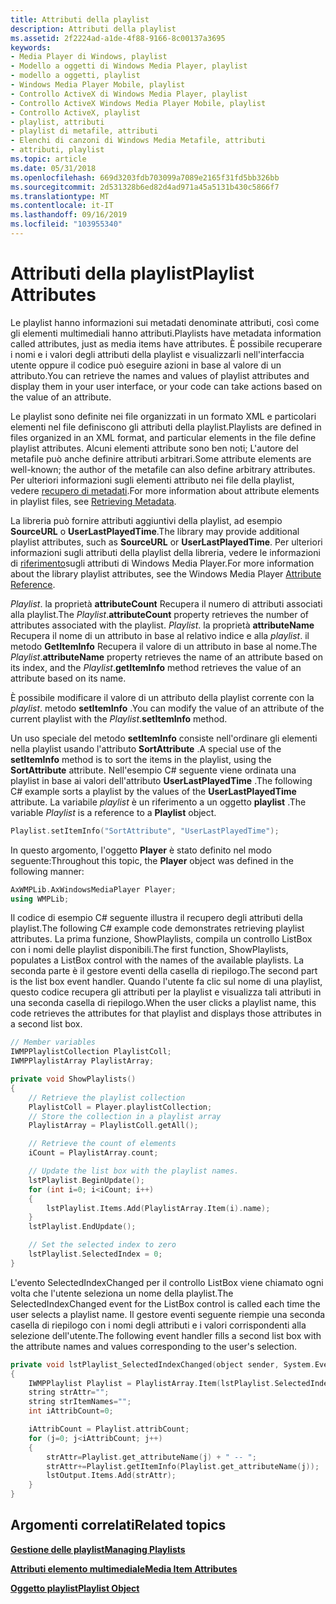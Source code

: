```yaml
---
title: Attributi della playlist
description: Attributi della playlist
ms.assetid: 2f2224ad-a1de-4f88-9166-8c00137a3695
keywords:
- Media Player di Windows, playlist
- Modello a oggetti di Windows Media Player, playlist
- modello a oggetti, playlist
- Windows Media Player Mobile, playlist
- Controllo ActiveX di Windows Media Player, playlist
- Controllo ActiveX Windows Media Player Mobile, playlist
- Controllo ActiveX, playlist
- playlist, attributi
- playlist di metafile, attributi
- Elenchi di canzoni di Windows Media Metafile, attributi
- attributi, playlist
ms.topic: article
ms.date: 05/31/2018
ms.openlocfilehash: 669d3203fdb703099a7089e2165f31fd5bb326bb
ms.sourcegitcommit: 2d531328b6ed82d4ad971a45a5131b430c5866f7
ms.translationtype: MT
ms.contentlocale: it-IT
ms.lasthandoff: 09/16/2019
ms.locfileid: "103955340"
---
```

# <a name="playlist-attributes"></a><span data-ttu-id="561cd-114">Attributi della playlist</span><span class="sxs-lookup"><span data-stu-id="561cd-114">Playlist Attributes</span></span>

<span data-ttu-id="561cd-115">Le playlist hanno informazioni sui metadati denominate attributi, così come gli elementi multimediali hanno attributi.</span><span class="sxs-lookup"><span data-stu-id="561cd-115">Playlists have metadata information called attributes, just as media items have attributes.</span></span> <span data-ttu-id="561cd-116">È possibile recuperare i nomi e i valori degli attributi della playlist e visualizzarli nell'interfaccia utente oppure il codice può eseguire azioni in base al valore di un attributo.</span><span class="sxs-lookup"><span data-stu-id="561cd-116">You can retrieve the names and values of playlist attributes and display them in your user interface, or your code can take actions based on the value of an attribute.</span></span>

<span data-ttu-id="561cd-117">Le playlist sono definite nei file organizzati in un formato XML e particolari elementi nel file definiscono gli attributi della playlist.</span><span class="sxs-lookup"><span data-stu-id="561cd-117">Playlists are defined in files organized in an XML format, and particular elements in the file define playlist attributes.</span></span> <span data-ttu-id="561cd-118">Alcuni elementi attribute sono ben noti; L'autore del metafile può anche definire attributi arbitrari.</span><span class="sxs-lookup"><span data-stu-id="561cd-118">Some attribute elements are well-known; the author of the metafile can also define arbitrary attributes.</span></span> <span data-ttu-id="561cd-119">Per ulteriori informazioni sugli elementi attributo nei file della playlist, vedere [recupero di metadati](retrieving-metadata.md).</span><span class="sxs-lookup"><span data-stu-id="561cd-119">For more information about attribute elements in playlist files, see [Retrieving Metadata](retrieving-metadata.md).</span></span>

<span data-ttu-id="561cd-120">La libreria può fornire attributi aggiuntivi della playlist, ad esempio **SourceURL** o **UserLastPlayedTime**.</span><span class="sxs-lookup"><span data-stu-id="561cd-120">The library may provide additional playlist attributes, such as **SourceURL** or **UserLastPlayedTime**.</span></span> <span data-ttu-id="561cd-121">Per ulteriori informazioni sugli attributi della playlist della libreria, vedere le informazioni di [riferimento](attribute-reference.md)sugli attributi di Windows Media Player.</span><span class="sxs-lookup"><span data-stu-id="561cd-121">For more information about the library playlist attributes, see the Windows Media Player [Attribute Reference](attribute-reference.md).</span></span>

<span data-ttu-id="561cd-122">*Playlist*. la proprietà **attributeCount** Recupera il numero di attributi associati alla playlist.</span><span class="sxs-lookup"><span data-stu-id="561cd-122">The *Playlist*.**attributeCount** property retrieves the number of attributes associated with the playlist.</span></span> <span data-ttu-id="561cd-123">*Playlist*. la proprietà **attributeName** Recupera il nome di un attributo in base al relativo indice e alla *playlist*. il metodo **GetItemInfo** Recupera il valore di un attributo in base al nome.</span><span class="sxs-lookup"><span data-stu-id="561cd-123">The *Playlist*.**attributeName** property retrieves the name of an attribute based on its index, and the *Playlist*.**getItemInfo** method retrieves the value of an attribute based on its name.</span></span>

<span data-ttu-id="561cd-124">È possibile modificare il valore di un attributo della playlist corrente con la *playlist*. metodo **setItemInfo** .</span><span class="sxs-lookup"><span data-stu-id="561cd-124">You can modify the value of an attribute of the current playlist with the *Playlist*.**setItemInfo** method.</span></span>

<span data-ttu-id="561cd-125">Un uso speciale del metodo **setItemInfo** consiste nell'ordinare gli elementi nella playlist usando l'attributo **SortAttribute** .</span><span class="sxs-lookup"><span data-stu-id="561cd-125">A special use of the **setItemInfo** method is to sort the items in the playlist, using the **SortAttribute** attribute.</span></span> <span data-ttu-id="561cd-126">Nell'esempio C# seguente viene ordinata una playlist in base ai valori dell'attributo **UserLastPlayedTime** .</span><span class="sxs-lookup"><span data-stu-id="561cd-126">The following C# example sorts a playlist by the values of the **UserLastPlayedTime** attribute.</span></span> <span data-ttu-id="561cd-127">La variabile *playlist* è un riferimento a un oggetto **playlist** .</span><span class="sxs-lookup"><span data-stu-id="561cd-127">The variable *Playlist* is a reference to a **Playlist** object.</span></span>


```C++
Playlist.setItemInfo("SortAttribute", "UserLastPlayedTime");

```



<span data-ttu-id="561cd-128">In questo argomento, l'oggetto **Player** è stato definito nel modo seguente:</span><span class="sxs-lookup"><span data-stu-id="561cd-128">Throughout this topic, the **Player** object was defined in the following manner:</span></span>


```C++
AxWMPLib.AxWindowsMediaPlayer Player;
using WMPLib;

```



<span data-ttu-id="561cd-129">Il codice di esempio C# seguente illustra il recupero degli attributi della playlist.</span><span class="sxs-lookup"><span data-stu-id="561cd-129">The following C# example code demonstrates retrieving playlist attributes.</span></span> <span data-ttu-id="561cd-130">La prima funzione, ShowPlaylists, compila un controllo ListBox con i nomi delle playlist disponibili.</span><span class="sxs-lookup"><span data-stu-id="561cd-130">The first function, ShowPlaylists, populates a ListBox control with the names of the available playlists.</span></span> <span data-ttu-id="561cd-131">La seconda parte è il gestore eventi della casella di riepilogo.</span><span class="sxs-lookup"><span data-stu-id="561cd-131">The second part is the list box event handler.</span></span> <span data-ttu-id="561cd-132">Quando l'utente fa clic sul nome di una playlist, questo codice recupera gli attributi per la playlist e visualizza tali attributi in una seconda casella di riepilogo.</span><span class="sxs-lookup"><span data-stu-id="561cd-132">When the user clicks a playlist name, this code retrieves the attributes for that playlist and displays those attributes in a second list box.</span></span>


```C++
// Member variables
IWMPPlaylistCollection PlaylistColl;
IWMPPlaylistArray PlaylistArray;

private void ShowPlaylists()
{
    // Retrieve the playlist collection
    PlaylistColl = Player.playlistCollection;
    // Store the collection in a playlist array
    PlaylistArray = PlaylistColl.getAll();

    // Retrieve the count of elements
    iCount = PlaylistArray.count;

    // Update the list box with the playlist names.
    lstPlaylist.BeginUpdate();
    for (int i=0; i<iCount; i++)
    {
        lstPlaylist.Items.Add(PlaylistArray.Item(i).name);
    }
    lstPlaylist.EndUpdate();

    // Set the selected index to zero
    lstPlaylist.SelectedIndex = 0;
}

```



<span data-ttu-id="561cd-133">L'evento SelectedIndexChanged per il controllo ListBox viene chiamato ogni volta che l'utente seleziona un nome della playlist.</span><span class="sxs-lookup"><span data-stu-id="561cd-133">The SelectedIndexChanged event for the ListBox control is called each time the user selects a playlist name.</span></span> <span data-ttu-id="561cd-134">Il gestore eventi seguente riempie una seconda casella di riepilogo con i nomi degli attributi e i valori corrispondenti alla selezione dell'utente.</span><span class="sxs-lookup"><span data-stu-id="561cd-134">The following event handler fills a second list box with the attribute names and values corresponding to the user's selection.</span></span>


```C++
private void lstPlaylist_SelectedIndexChanged(object sender, System.EventArgs e)
{
    IWMPPlaylist Playlist = PlaylistArray.Item(lstPlaylist.SelectedIndex);
    string strAttr="";
    string strItemNames="";
    int iAttribCount=0;

    iAttribCount = Playlist.attribCount;
    for (j=0; j<iAttribCount; j++)
    {
        strAttr=Playlist.get_attributeName(j) + " -- ";
        strAttr+=Playlist.getItemInfo(Playlist.get_attributeName(j));
        lstOutput.Items.Add(strAttr);
    }
}

```



## <a name="related-topics"></a><span data-ttu-id="561cd-135">Argomenti correlati</span><span class="sxs-lookup"><span data-stu-id="561cd-135">Related topics</span></span>

<dl> <dt>

[<span data-ttu-id="561cd-136">**Gestione delle playlist**</span><span class="sxs-lookup"><span data-stu-id="561cd-136">**Managing Playlists**</span></span>](managing-playlists.md)
</dt> <dt>

[<span data-ttu-id="561cd-137">**Attributi elemento multimediale**</span><span class="sxs-lookup"><span data-stu-id="561cd-137">**Media Item Attributes**</span></span>](media-item-attributes.md)
</dt> <dt>

[<span data-ttu-id="561cd-138">**Oggetto playlist**</span><span class="sxs-lookup"><span data-stu-id="561cd-138">**Playlist Object**</span></span>](playlist-object.md)
</dt> </dl>

 

 




